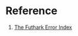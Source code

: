 # Reference

1. [The Futhark Error Index](https://futhark-lang.org/blog/2021-09-24-the-futhark-error-index.html)

